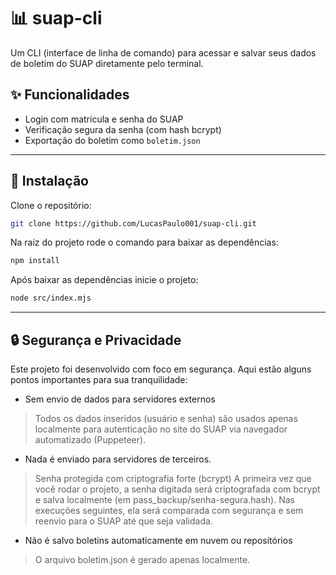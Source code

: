 # 📊 suap-cli

Um CLI (interface de linha de comando) para acessar e salvar seus dados de boletim do SUAP diretamente pelo terminal.

## ✨ Funcionalidades

- Login com matrícula e senha do SUAP
- Verificação segura da senha (com hash bcrypt)
- Exportação do boletim como `boletim.json`

---

## 🚀 Instalação

Clone o repositório:
```bash
git clone https://github.com/LucasPaulo001/suap-cli.git
```

Na raiz do projeto rode o comando para baixar as dependências:
```bash
npm install
```

Após baixar as dependências inicie o projeto:
```bash
node src/index.mjs
```
---
## 🔒 Segurança e Privacidade

Este projeto foi desenvolvido com foco em segurança. Aqui estão alguns pontos importantes para sua tranquilidade:
- Sem envio de dados para servidores externos
> Todos os dados inseridos (usuário e senha) são usados apenas localmente para autenticação no site do SUAP via navegador automatizado (Puppeteer).
- Nada é enviado para servidores de terceiros.
> Senha protegida com criptografia forte (bcrypt)
A primeira vez que você rodar o projeto, a senha digitada será criptografada com bcrypt e salva localmente (em pass_backup/senha-segura.hash).
Nas execuções seguintes, ela será comparada com segurança e sem reenvio para o SUAP até que seja validada.
- Não é salvo boletins automaticamente em nuvem ou repositórios
> O arquivo boletim.json é gerado apenas localmente.

